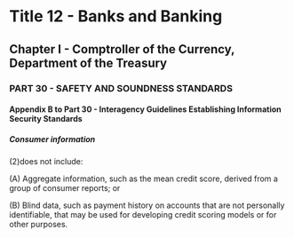 
# Title 12 - Banks and Banking
## Chapter I - Comptroller of the Currency, Department of the Treasury
### PART 30 - SAFETY AND SOUNDNESS STANDARDS
#### Appendix B to Part 30 - Interagency Guidelines Establishing Information Security Standards
##### Consumer information

(2)does not include:

(A) Aggregate information, such as the mean credit score, derived from a group of consumer reports; or

(B) Blind data, such as payment history on accounts that are not personally identifiable, that may be used for developing credit scoring models or for other purposes.

